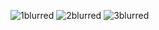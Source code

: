 ![1blurred](https://github.com/user-attachments/assets/17d99ee5-e098-4273-85a0-b061305d04c6)
![2blurred](https://github.com/user-attachments/assets/d383f3a6-82a4-40c7-9a50-d6ef88736823)
![3blurred](https://github.com/user-attachments/assets/2c119f2d-dfb5-48fc-be41-4bec3e4ede7f)
